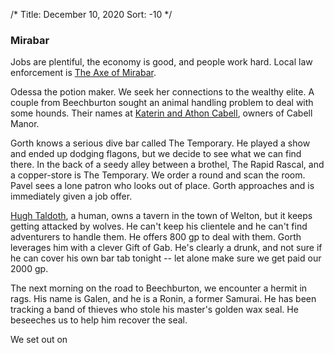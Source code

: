 /*
Title: December 10, 2020
Sort: -10
*/

### Mirabar

Jobs are plentiful, the economy is good, and people work hard. Local law enforcement is [The Axe of Mirabar](). 

Odessa the potion maker. We seek her connections to the wealthy elite. A couple from Beechburton sought an animal handling problem to deal with some hounds. Their names at [Katerin and Athon Cabell](%base_url%/people/anton-and-katerin-cabell), owners of Cabell Manor.

Gorth knows a serious dive bar called The Temporary. He played a show and ended up dodging flagons, but we decide to see what we can find there. In the back of a seedy alley between a brothel, The Rapid Rascal, and a copper-store is The Temporary. We order a round and scan the room. Pavel sees a lone patron who looks out of place. Gorth approaches and is immediately given a job offer.    

[Hugh Taldoth](%base_url%/people/hugh-taldoth), a human, owns a tavern in the town of Welton, but it keeps getting attacked by wolves. He can't keep his clientele and he can't find adventurers to handle them. He offers 800 gp to deal with them. Gorth leverages him with a clever Gift of Gab. He's clearly a drunk, and not sure if he can cover his own bar tab tonight -- let alone make sure we get paid our 2000 gp.

The next morning on the road to Beechburton, we encounter a hermit in rags. His name is Galen, and he is a Ronin, a former Samurai. He has been tracking a band of thieves who stole his master's golden wax seal. He beseeches us to help him recover the seal.

We set out on 
